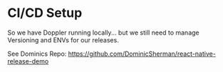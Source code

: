 # CI/CD Setup

So we have Doppler running locally... but we still need to manage Versioning and ENVs for our releases.

See Dominics Repo:
<https://github.com/DominicSherman/react-native-release-demo>
